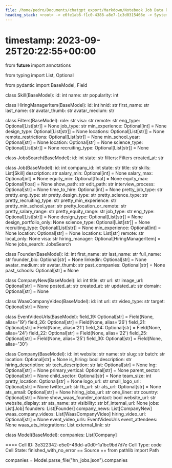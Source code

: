 ```yaml
---
file: /home/pedro/Documents/chatgpt_export/Markdown/Notebook Job Data Retrieval.md
heading_stack: <root> -> e6fe1ab6-f1c0-4388-a8e7-1c3d0315466e -> System -> 24b915fb-e8ff-4102-a875-7f7ea2e2a439 -> System -> aaa2b941-2299-4711-b7fd-52b2da380ed6 -> User -> 6b4fac93-b94a-4f43-82b6-a7a4868044f3 -> Assistant -> c63832c2-df1d-4483-aa9f-ab7e910c8f16 -> Tool -> generated by datamodel-codegen: -> filename:  hn_jobs.json -> timestamp: 2023-09-25T20:22:55+00:00 -> 7b502702-4ce6-40b4-a0ef-439d804f78d0 -> Assistant -> aaa2543c-cd16-4a49-a6dd-36e85c82c60d -> User -> e4e1553a-f7a4-423f-9b5e-134aa2af861c -> Assistant -> 1ca395da-d1b3-4508-8161-5abf783be70e -> Tool -> generated by datamodel-codegen: -> filename:  hn_jobs.json -> timestamp: 2023-09-25T20:22:55+00:00 -> Show a random company -> 5d3bf0ba-b6ce-43f7-a5ca-3fb27a031604 -> Assistant -> aaa20425-66a2-4835-8049-deec7f8467e5 -> User -> 8b440c17-4bdf-495b-b2ae-dc5e8dd7d533 -> Assistant -> 9109e1e2-41f1-493c-b9fa-e314ed35a8ff -> Tool -> generated by datamodel-codegen: -> filename:  hn_jobs.json -> timestamp: 2023-09-25T20:22:55+00:00
---
```

#   timestamp: 2023-09-25T20:22:55+00:00

from __future__ import annotations

from typing import List, Optional

from pydantic import BaseModel, Field


class Skill(BaseModel):
    id: int
    name: str
    popularity: int


class HiringManagerItem(BaseModel):
    id: int
    hnid: str
    first_name: str
    last_name: str
    avatar_thumb: str
    avatar_medium: str


class Filters(BaseModel):
    role: str
    visa: str
    remote: str
    eng_type: Optional[List[str]] = None
    job_type: str
    min_experience: Optional[int] = None
    design_type: Optional[List[str]] = None
    locations: Optional[List[str]] = None
    remote_restrictions: Optional[List[str]] = None
    min_school_year: Optional[str] = None
    location: Optional[str] = None
    science_type: Optional[List[str]] = None
    recruiting_type: Optional[List[str]] = None


class JobsSearch(BaseModel):
    id: int
    state: str
    filters: Filters
    created_at: str


class Job(BaseModel):
    id: int
    company_id: int
    state: str
    title: str
    skills: List[Skill]
    description: str
    salary_min: Optional[int] = None
    salary_max: Optional[int] = None
    equity_min: Optional[float] = None
    equity_max: Optional[float] = None
    show_path: str
    edit_path: str
    interview_process: Optional[str] = None
    time_to_hire: Optional[int] = None
    pretty_job_type: str
    pretty_eng_type: str
    pretty_design_type: str
    pretty_science_type: str
    pretty_recruiting_type: str
    pretty_min_experience: str
    pretty_min_school_year: str
    pretty_location_or_remote: str
    pretty_salary_range: str
    pretty_equity_range: str
    job_type: str
    eng_type: Optional[List[str]] = None
    design_type: Optional[List[str]] = None
    design_portfolio_only: None
    science_type: Optional[List[str]] = None
    recruiting_type: Optional[List[str]] = None
    min_experience: Optional[int] = None
    location: Optional[str] = None
    locations: List[str]
    remote: str
    local_only: None
    visa: str
    hiring_manager: Optional[HiringManagerItem] = None
    jobs_search: JobsSearch


class Founder(BaseModel):
    id: int
    first_name: str
    last_name: str
    full_name: str
    founder_bio: Optional[str] = None
    linkedin: Optional[str] = None
    avatar_medium: str
    avatar_thumb: str
    past_companies: Optional[str] = None
    past_schools: Optional[str] = None


class CompanyNew(BaseModel):
    id: int
    title: str
    url: str
    image_url: Optional[str] = None
    posted_at: str
    created_at: str
    updated_at: str
    domain: Optional[str] = None


class WaasCompanyVideo(BaseModel):
    id: int
    url: str
    video_type: str
    target: Optional[str] = None


class EventVideoUrls(BaseModel):
    field_19: Optional[str] = Field(None, alias='19')
    field_26: Optional[str] = Field(None, alias='26')
    field_21: Optional[str] = Field(None, alias='21')
    field_24: Optional[str] = Field(None, alias='24')
    field_22: Optional[str] = Field(None, alias='22')
    field_25: Optional[str] = Field(None, alias='25')
    field_30: Optional[str] = Field(None, alias='30')


class Company(BaseModel):
    id: int
    website: str
    name: str
    slug: str
    batch: str
    location: Optional[str] = None
    is_hiring: bool
    description: str
    hiring_description: str
    tech_description: str
    lat: Optional[str] = None
    lng: Optional[str] = None
    primary_vertical: Optional[str] = None
    parent_sector: Optional[str] = None
    child_sector: Optional[str] = None
    team_size: int
    pretty_location: Optional[str] = None
    logo_url: str
    small_logo_url: Optional[str] = None
    twitter_url: str
    fb_url: str
    ats_url: Optional[str] = None
    ats_email: Optional[str] = None
    hiring_jobs_url: str
    one_liner: str
    country: Optional[str] = None
    show_waas_founder_contact: bool
    website_url: str
    website_display: str
    ats_name: str
    visibility: str
    bf_internal_url: None
    jobs: List[Job]
    founders: List[Founder]
    company_news: List[CompanyNew]
    waas_company_videos: List[WaasCompanyVideo]
    hiring_video_url: Optional[str] = None
    event_video_urls: EventVideoUrls
    event_attendees: None
    waas_ats_integrations: List
    external_link: str


class Model(BaseModel):
    companies: List[Company]

==== Cell ID: 3e322342-e5e0-46dd-a0d0-1a1bc9bd7d7e
Cell Type: code
Cell State: finished_with_no_error
== Source ==
from pathlib import Path

companies = Model.parse_file("hn_jobs.json").companies
